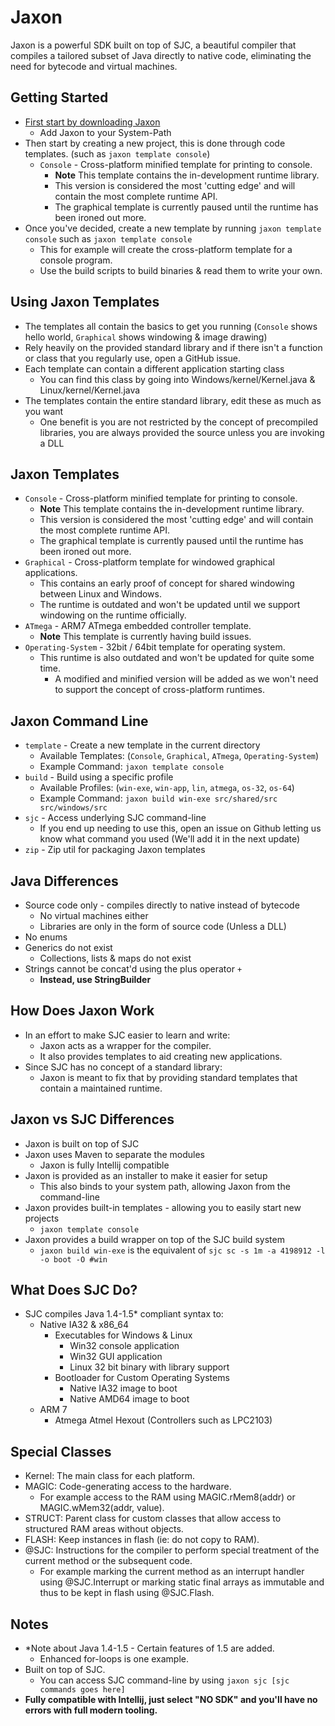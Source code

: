 # Jaxon
Jaxon is a powerful SDK built on top of SJC, a beautiful compiler that compiles a tailored subset of Java directly to native code, eliminating the need for bytecode and virtual machines.

## Getting Started
+ [First start by downloading Jaxon]()
  + Add Jaxon to your System-Path
+ Then start by creating a new project, this is done through code templates. (such as `jaxon template console`)
  + `Console` - Cross-platform minified template for printing to console.
    + **Note** This template contains the in-development runtime library.
    + This version is considered the most 'cutting edge' and will contain the most complete runtime API.
    + The graphical template is currently paused until the runtime has been ironed out more.
+ Once you've decided, create a new template by running `jaxon template console` such as `jaxon template console`
  + This for example will create the cross-platform template for a console program.
  + Use the build scripts to build binaries & read them to write your own.

## Using Jaxon Templates
+ The templates all contain the basics to get you running (`Console` shows hello world, `Graphical` shows windowing & image drawing)
+ Rely heavily on the provided standard library and if there isn't a function or class that you regularly use, open a GitHub issue.
+ Each template can contain a different application starting class
  + You can find this class by going into Windows/kernel/Kernel.java & Linux/kernel/Kernel.java
+ The templates contain the entire standard library, edit these as much as you want
  + One benefit is you are not restricted by the concept of precompiled libraries, you are always provided the source unless you are invoking a DLL

## Jaxon Templates
   + `Console` - Cross-platform minified template for printing to console.
        + **Note** This template contains the in-development runtime library.
        + This version is considered the most 'cutting edge' and will contain the most complete runtime API.
        + The graphical template is currently paused until the runtime has been ironed out more.
   + `Graphical` - Cross-platform template for windowed graphical applications.
        + This contains an early proof of concept for shared windowing between Linux and Windows.
        + The runtime is outdated and won't be updated until we support windowing on the runtime officially.
   + `ATmega` - ARM7 ATmega embedded controller template.
        + **Note** This template is currently having build issues.
   + `Operating-System` - 32bit / 64bit template for operating system.
        + This runtime is also outdated and won't be updated for quite some time.
            + A modified and minified version will be added as we won't need to support the concept of cross-platform runtimes.

## Jaxon Command Line
+ `template` - Create a new template in the current directory
  + Available Templates: (`Console`, `Graphical`, `ATmega`, `Operating-System`)
  + Example Command: `jaxon template console`
+ `build` - Build using a specific profile
  + Available Profiles: (`win-exe`, `win-app`, `lin`, `atmega`, `os-32`, `os-64`)
  + Example Command: `jaxon build win-exe src/shared/src src/windows/src`
+ `sjc` - Access underlying SJC command-line
  + If you end up needing to use this, open an issue on Github letting us know what command you used (We'll add it in the next update)
+ `zip` - Zip util for packaging Jaxon templates

## Java Differences
+ Source code only - compiles directly to native instead of bytecode
  + No virtual machines either
  + Libraries are only in the form of source code (Unless a DLL)
+ No enums
+ Generics do not exist 
  + Collections, lists & maps do not exist
+ Strings cannot be concat'd using the plus operator `+`
  + **Instead, use StringBuilder**

## How Does Jaxon Work
+ In an effort to make SJC easier to learn and write:
    + Jaxon acts as a wrapper for the compiler.
    + It also provides templates to aid creating new applications.
+ Since SJC has no concept of a standard library:
    + Jaxon is meant to fix that by providing standard templates that contain a maintained runtime.

## Jaxon vs SJC Differences
+ Jaxon is built on top of SJC
+ Jaxon uses Maven to separate the modules
    + Jaxon is fully Intellij compatible
+ Jaxon is provided as an installer to make it easier for setup
    + This also binds to your system path, allowing Jaxon from the command-line
+ Jaxon provides built-in templates - allowing you to easily start new projects
    + `jaxon template console`
+ Jaxon provides a build wrapper on top of the SJC build system
    + `jaxon build win-exe` is the equivalent of `sjc sc -s 1m -a 4198912 -l -o boot -O #win`

## What Does SJC Do?
+ SJC compiles Java 1.4-1.5* compliant syntax to:
    + Native IA32 & x86_64
        + Executables for Windows & Linux
            + Win32 console application
            + Win32 GUI application
            + Linux 32 bit binary with library support
        + Bootloader for Custom Operating Systems
            + Native IA32 image to boot
            + Native AMD64 image to boot
    + ARM 7
        + Atmega Atmel Hexout (Controllers such as LPC2103)

## Special Classes
+ Kernel: The main class for each platform.
+ MAGIC: Code-generating access to the hardware.
    + For example access to the RAM using MAGIC.rMem8(addr) or MAGIC.wMem32(addr, value).
+ STRUCT: Parent class for custom classes that allow access to structured RAM areas without objects.
+ FLASH: Keep instances in flash (ie: do not copy to RAM).
+ @SJC: Instructions for the compiler to perform special treatment of the current method or the subsequent code.
    + For example marking the current method as an interrupt handler using @SJC.Interrupt or marking static final arrays as immutable and thus to be kept in flash using @SJC.Flash.

## Notes
+ *Note about Java 1.4-1.5 - Certain features of 1.5 are added.
  + Enhanced for-loops is one example.
+ Built on top of SJC.
  + You can access SJC command-line by using `jaxon sjc [sjc commands goes here]`
+ **Fully compatible with Intellij, just select "NO SDK" and you'll have no errors with full modern tooling.**